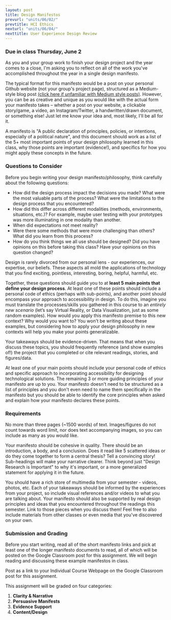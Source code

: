 ```yaml
---
layout: post
title: Design Manifestos
prevurl: "units/06/02/"
prevtitle: HCI Ethics
nexturl: "units/06/04/"
nexttitle: User Experience Design Review
---
```


### Due in class Thursday, June 2

As you and your group work to finish your design project and the year comes to a close, I'm asking you to reflect on all of the work you've accomplished throughout the year in a single design manifesto. 

The typical format for this manifesto would be a post on your personal Github website (not your group's project page), structured as a Medium-style blog post [(click here if unfamiliar with Medium style posts)](https://www.google.com/url?q=https%3A%2F%2Fthinkgrowth.org%2Fhow-to-write-for-medium-57c0f465061a&sa=D&sntz=1&usg=AFQjCNHCuS8kl58t524zCKqKJdsa4beMiQ). However, you can be as creative and unique as you would like with the actual form your manifesto takes – whether a post on your website, a clickable story/game, a video, an Instagram/Twitter, a handwritten/drawn document, or something else! Just let me know your idea and, most likely, I'll be all for it.

A manifesto is "A public declaration of principles, policies, or intentions, especially of a political nature", and this document should work as a list of the 5+ most important points of your design philosophy learned in this class, why those points are important (evidence!), and specifics for how you might apply these concepts in the future.

### Questions to Consider

Before you begin writing your design manifesto/philosophy, think carefully about the following questions:

  - How did the design process impact the decisions you made? What were the most valuable parts of the process? What were the limitations to the design process that you encountered?
  - How did this differ across different modalities (methods, environments, situations, etc.)? For example, maybe user testing with your prototypes was more illuminating in one modality than another.
  - When did expectations not meet reality?
  - Were there some methods that were more challenging than others? What did you learn from this process?
  - How do you think things we all use should be designed? Did you have opinions on this before taking this class? Have your opinions on this question changed?

Design is rarely divorced from our personal lens - our experiences, our expertise, our beliefs. These aspects all mold the applications of technology that you find exciting, pointless, interesting, boring, helpful, harmful, etc.

Together, these questions should guide you to at **least 5 main points that define your design process**. At least one of these points should include a personal code of ethics (perhaps with sub-points), and another point should encompass your approach to accessibility in design. To do this, imagine you must translate the processes/skills you gathered in this course to an _entirely new scenario_ (let’s say Virtual Reality, or Data Visualization, just as some random examples). How would you apply this manifesto premise to this new context? Why would you want to? You won't be writing about these examples, but considering how to apply your design philosophy in new contexts will help you make your points generalizable.

Your takeaways should be evidence-driven. That means that when you discuss these topics, you should frequently reference (and show examples of!) the project that you completed or cite relevant readings, stories, and figures/data.

At least one of your main points should include your personal code of ethics and specific approach to incorporating accessibility for designing technological solutions. The remaining 3 or more guiding principles of your manifesto are up to you. Your manifesto doesn't need to be structured as a list of principles and you don't even need to name them specifically in the manifesto but you should be able to identify the core principles when asked and explain how your manifesto declares these points.

### Requirements

No more than three pages (~1500 words) of text. Images/figures do not count towards word limit, nor does text accompanying images, so you can include as many as you would like.

Your manifesto should be cohesive in quality. There should be an introduction, a body, and a conclusion. Does it read like 5 scattered ideas or do they come together to form a central thesis? Tell a convincing story! Sub-headings will make your narrative clearer. Think beyond just "Design Research is Important" to why it's important, or a more generalized statement for applying it in the future.

You should have a rich store of multimedia from your semester - videos, photos, etc. Each of your takeaways should be informed by the experiences from your project, so include visual references and/or videos to what you are talking about. Your manifesto should also be supported by real design principles and ideas that you encountered throughout the readings this semester. Link to those pieces when you discuss them! Feel free to also include materials from other classes or even media that you've discovered on your own.

### Submission and Grading

Before you start writing, read all of the short manifesto links and pick at least one of the longer manifesto documents to read, all of which will be posted on the Google Classroom post for this assignment. We will begin reading and discussing these example manifestos in class.

Post as a link to your Individual Course Webpage on the Google Classroom post for this assignment.

This assignment will be graded on four categories:

  1. **Clarity & Narrative**
  2. **Persuasive Manifests**
  3. **Evidence Support**
  4. **Content/Design**
